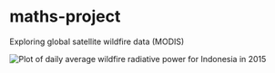 # maths-project
Exploring global satellite wildfire data (MODIS)

![Plot of daily average wildfire radiative power for Indonesia in 2015](/output/frpfire.ina.2015.gif)
